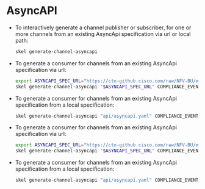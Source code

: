 # AsyncAPI

* To interactively generate a channel publisher or subscriber, for one or
  more channels from an existing AsyncApi specification via url or local path:
    ```bash
    skel generate-channel-asyncapi
    ```

* To generate a consumer for channels from an existing AsyncApi specification via url:
    ```bash
    export ASYNCAPI_SPEC_URL="https://cto-github.cisco.com/raw/NFV-BU/merakigoservice/develop/api/asyncapi.yaml?token=..."
    skel generate-channel-asyncapi "$ASYNCAPI_SPEC_URL" COMPLIANCE_EVENT_TOPIC 
    ```

* To generate a consumer for channels from an existing AsyncApi specification from a local
  specification:
    ```bash
    skel generate-channel-asyncapi "api/asyncapi.yaml" COMPLIANCE_EVENT_TOPIC 
    ```

* To generate a consumer for channels from an existing AsyncApi specification via url:
    ```bash
    export ASYNCAPI_SPEC_URL="https://cto-github.cisco.com/raw/NFV-BU/merakigoservice/develop/api/asyncapi.yaml?token=..."
    skel generate-channel-asyncapi "$ASYNCAPI_SPEC_URL" COMPLIANCE_EVENT_TOPIC 
    ```

* To generate a consumer for channels from an existing AsyncApi specification from a local
  specification:
    ```bash
    skel generate-channel-asyncapi "api/asyncapi.yaml" COMPLIANCE_EVENT_TOPIC 
    ```

